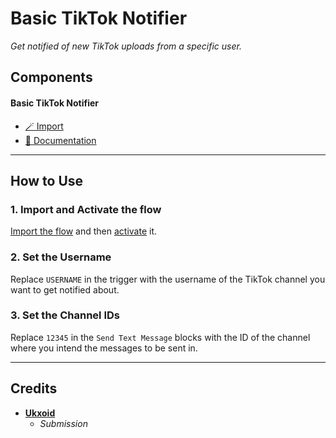 # Basic TikTok Notifier
*Get notified of new TikTok uploads from a specific user.*

## Components

#### Basic TikTok Notifier

- [🪄 Import](https://inventor.gg/dash/share/component/130c384a2e964c9fad599f650569a039)
- [📙 Documentation](#how-to-use)

***

## How to Use

### 1. Import and Activate the flow
[Import the flow](#basic-tiktok-notifier-1) and then [activate](../t/g/activate-disabled-components.md) it.

### 2. Set the Username
Replace `USERNAME` in the trigger with the username of the TikTok channel you want to get notified about.

### 3. Set the Channel IDs
Replace `12345` in the `Send Text Message` blocks with the ID of the channel where you intend the messages to be sent in.

***

## Credits
- **[Ukxoid](https://discord.com/users/1251642853692539091)**
  - *Submission*
